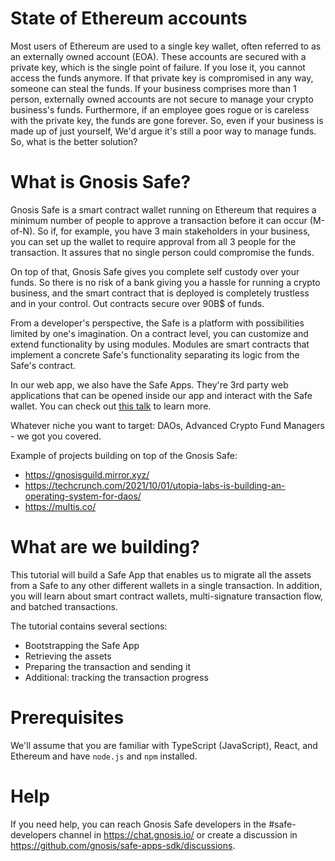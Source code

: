 # State of Ethereum accounts

Most users of Ethereum are used to a single key wallet, often referred to as an externally owned account (EOA). These accounts are secured with a private key, which is the single point of failure. If you lose it, you cannot access the funds anymore. If that private key is compromised in any way, someone can steal the funds. If your business comprises more than 1 person, externally owned accounts are not secure to manage your crypto business's funds.
Furthermore, if an employee goes rogue or is careless with the private key, the funds are gone forever. So, even if your business is made up of just yourself, We'd argue it's still a poor way to manage funds. So, what is the better solution?

# What is Gnosis Safe?

Gnosis Safe is a smart contract wallet running on Ethereum that requires a minimum number of people to approve a transaction before it can occur (M-of-N). So if, for example, you have 3 main stakeholders in your business, you can set up the wallet to require approval from all 3 people for the transaction. It assures that no single person could compromise the funds.

On top of that, Gnosis Safe gives you complete self custody over your funds. So there is no risk of a bank giving you a hassle for running a crypto business, and the smart contract that is deployed is completely trustless and in your control. Out contracts secure over 90B$ of funds.

From a developer's perspective, the Safe is a platform with possibilities limited by one's imagination. On a contract level, you can customize and extend functionality by using modules. Modules are smart contracts that implement a concrete Safe's functionality separating its logic from the Safe's contract.

In our web app, we also have the Safe Apps. They're 3rd party web applications that can be opened inside our app and interact with the Safe wallet. You can check out [this talk](https://youtu.be/1GirpNHZPJM?t=172) to learn more.

Whatever niche you want to target: DAOs, Advanced Crypto Fund Managers - we got you covered.

Example of projects building on top of the Gnosis Safe:

- https://gnosisguild.mirror.xyz/
- https://techcrunch.com/2021/10/01/utopia-labs-is-building-an-operating-system-for-daos/
- https://multis.co/

# What are we building?

This tutorial will build a Safe App that enables us to migrate all the assets from a Safe to any other different wallets in a single transaction. In addition, you will learn about smart contract wallets, multi-signature transaction flow, and batched transactions.

The tutorial contains several sections:

- Bootstrapping the Safe App
- Retrieving the assets
- Preparing the transaction and sending it
- Additional: tracking the transaction progress

# Prerequisites

We'll assume that you are familiar with TypeScript (JavaScript), React, and Ethereum and have `node.js` and `npm` installed.

# Help

If you need help, you can reach Gnosis Safe developers in the #safe-developers channel in https://chat.gnosis.io/ or create a discussion in https://github.com/gnosis/safe-apps-sdk/discussions.
